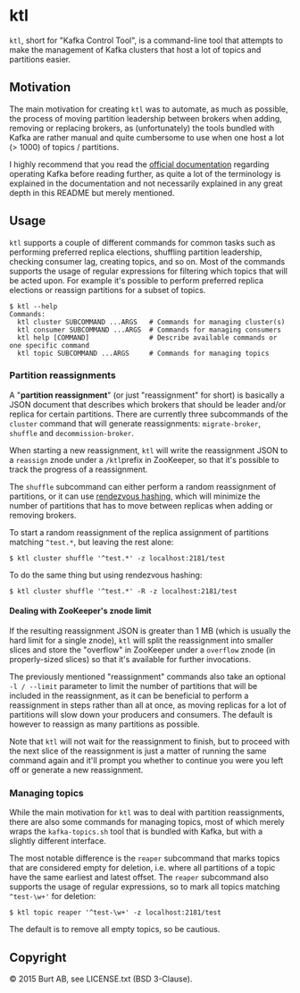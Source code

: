 # ktl

`ktl`, short for "Kafka Control Tool", is a command-line tool that attempts to
make the management of Kafka clusters that host a lot of topics and partitions
easier.

## Motivation

The main motivation for creating `ktl` was to automate, as much as possible, the
process of moving partition leadership between brokers when adding, removing or
replacing brokers, as (unfortunately) the tools bundled with Kafka are rather
manual and quite cumbersome to use when one host a lot (> 1000) of topics /
partitions.

I highly recommend that you read the [official documentation](https://kafka.apache.org/documentation.html#operations)
regarding operating Kafka before reading further, as quite a lot of the
terminology is explained in the documentation and not necessarily explained in
any great depth in this README but merely mentioned.

## Usage

`ktl` supports a couple of different commands for common tasks such as
performing preferred replica elections, shuffling partition leadership, checking
consumer lag, creating topics, and so on.
Most of the commands supports the usage of regular expressions for filtering
which topics that will be acted upon.
For example it's possible to perform preferred replica elections or reassign
partitions for a subset of topics.

```shell
$ ktl --help
Commands:
  ktl cluster SUBCOMMAND ...ARGS   # Commands for managing cluster(s)
  ktl consumer SUBCOMMAND ...ARGS  # Commands for managing consumers
  ktl help [COMMAND]               # Describe available commands or one specific command
  ktl topic SUBCOMMAND ...ARGS     # Commands for managing topics
```

### Partition reassignments

A "**partition reassignment**" (or just "reassignment" for short) is basically a
JSON document that describes which brokers that should be leader and/or replica
for certain partitions.
There are currently three subcommands of the `cluster` command that will generate
reassignments: `migrate-broker`, `shuffle` and `decommission-broker`.

When starting a new reassignment, `ktl` will write the reassignment JSON to a
`reassign` znode under a `/ktl`prefix in ZooKeeper, so that it's possible to
track the progress of a reassignment.

The `shuffle` subcommand can either perform a random reassignment of partitions,
or it can use [rendezvous hashing](http://en.wikipedia.org/wiki/Rendezvous_hashing),
which will minimize the number of partitions that has to move between replicas
when adding or removing brokers.

To start a random reassignment of the replica assignment of partitions matching
`^test.*`, but leaving the rest alone:
```shell
$ ktl cluster shuffle '^test.*' -z localhost:2181/test
```
To do the same thing but using rendezvous hashing:
```shell
$ ktl cluster shuffle '^test.*' -R -z localhost:2181/test
```

#### Dealing with ZooKeeper's znode limit

If the resulting reassignment JSON is greater than 1 MB (which is usually the
hard limit for a single znode), `ktl` will split the reassignment into smaller
slices and store the "overflow" in ZooKeeper under a `overflow` znode (in
properly-sized slices) so that it's available for further invocations.

The previously mentioned "reassignment" commands also take an optional `-l /
--limit` parameter to limit the number of partitions that will be included in
the reassignment, as it can be beneficial to perform a reassignment in steps
rather than all at once, as moving replicas for a lot of partitions will slow
down your producers and consumers.
The default is however to reassign as many partitions as possible.

Note that `ktl` will not wait for the reassignment to finish, but to proceed
with the next slice of the reassignment is just a matter of running the same
command again and it'll prompt you whether to continue you were you left off
or generate a new reassignment.

### Managing topics

While the main motivation for `ktl` was to deal with partition reassignments,
there are also some commands for managing topics, most of which merely wraps the
`kafka-topics.sh` tool that is bundled with Kafka, but with a slightly different
interface.

The most notable difference is the `reaper` subcommand that marks topics that
are considered empty for deletion, i.e. where all partitions of a topic have
the same earliest and latest offset.
The `reaper` subcommand also supports the usage of regular expressions, so to
mark all topics matching `^test-\w+'` for deletion:

```shell
$ ktl topic reaper '^test-\w+' -z localhost:2181/test
```

The default is to remove all empty topics, so be cautious.

## Copyright

© 2015 Burt AB, see LICENSE.txt (BSD 3-Clause).
